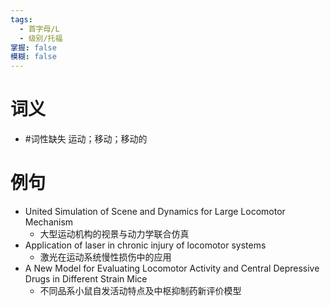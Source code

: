 ```yaml
---
tags:
  - 首字母/L
  - 级别/托福
掌握: false
模糊: false
---
```

# 词义
- #词性缺失 运动；移动；移动的
# 例句
- United Simulation of Scene and Dynamics for Large Locomotor Mechanism
	- 大型运动机构的视景与动力学联合仿真
- Application of laser in chronic injury of locomotor systems
	- 激光在运动系统慢性损伤中的应用
- A New Model for Evaluating Locomotor Activity and Central Depressive Drugs in Different Strain Mice
	- 不同品系小鼠自发活动特点及中枢抑制药新评价模型
